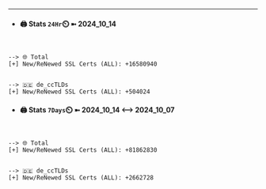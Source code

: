 

---
- #### 🖨️ **Stats** `24Hr`⏲️ ➼ 2024_10_14
```console


--> 🌐 Total
[+] New/ReNewed SSL Certs (ALL): +16580940


--> 🇩🇪 de_ccTLDs
[+] New/ReNewed SSL Certs (ALL): +504024

```

- #### 🖨️ **Stats** `7Days`⏲️ ➼ 2024_10_14 <--> 2024_10_07
```console


--> 🌐 Total
[+] New/ReNewed SSL Certs (ALL): +81862830


--> 🇩🇪 de_ccTLDs
[+] New/ReNewed SSL Certs (ALL): +2662728

```


